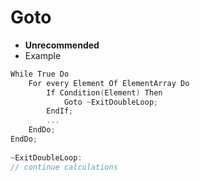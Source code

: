 # Goto
+ **Unrecommended**
+ Example
```cpp
While True Do
    For every Element Of ElementArray Do
        If Condition(Element) Then
            Goto ~ExitDoubleLoop;
        EndIf;
        ...
    EndDo;
EndDo;
        
~ExitDoubleLoop:
// continue calculations
```
